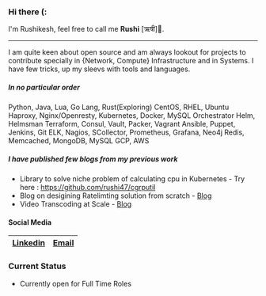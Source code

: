 ### Hi there (: 

I'm Rushikesh, feel free to call me **Rushi** [ऋषी]🧔.

---
I am quite keen about open source and am always lookout for projects to contribute specially in {Network, Compute} Infrastructure and in Systems.
I have few tricks, up my sleevs with tools and languages.

##### In no particular order
 Python, Java, Lua, Go Lang, Rust(Exploring)
 CentOS, RHEL, Ubuntu
 Haproxy, Nginx/Openresty,
 Kubernetes, Docker, MySQL Orchestrator 
 Helm, Helmsman 
 Terraform, Consul, Vault, Packer, Vagrant 
 Ansible, Puppet, Jenkins, Git
 ELK, Nagios, SCollector, Prometheus, Grafana, Neo4j
 Redis, Memcached, MongoDB, MySQL
 GCP, AWS

##### I have published few blogs from my previous work
* Library to solve niche problem of calculating cpu in Kubernetes - Try here : https://github.com/rushi47/cgrputil
* Blog on desigining Ratelimting solution from scratch - [Blog](https://www.egnyte.com/blog/post/how-egnyte-uses-rate-limiting-to-dynamically-scale)
* Video Transcoding at Scale - [Blog](https://www.egnyte.com/blog/post/transcoding-how-we-serve-videos-at-scale)

#### Social Media  

[Linkedin](https://linkedin.com/in/rushikeshbutley) | [Email](rushikeshbutley@gmail.com)
| - | - |

### Current Status
* Currently open for Full Time Roles
